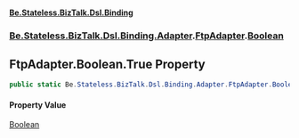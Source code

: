 #### [Be.Stateless.BizTalk.Dsl.Binding](README.md 'README')
### [Be.Stateless.BizTalk.Dsl.Binding.Adapter](Be.Stateless.BizTalk.Dsl.Binding.Adapter.md 'Be.Stateless.BizTalk.Dsl.Binding.Adapter').[FtpAdapter](FtpAdapter.md 'Be.Stateless.BizTalk.Dsl.Binding.Adapter.FtpAdapter').[Boolean](FtpAdapter.Boolean.md 'Be.Stateless.BizTalk.Dsl.Binding.Adapter.FtpAdapter.Boolean')

## FtpAdapter.Boolean.True Property

```csharp
public static Be.Stateless.BizTalk.Dsl.Binding.Adapter.FtpAdapter.Boolean True { get; }
```

#### Property Value
[Boolean](FtpAdapter.Boolean.md 'Be.Stateless.BizTalk.Dsl.Binding.Adapter.FtpAdapter.Boolean')